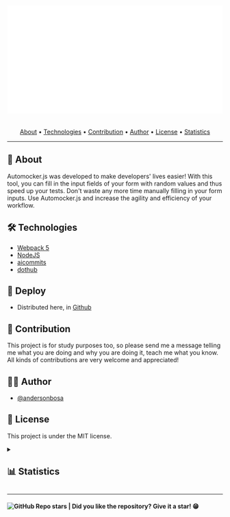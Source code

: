 <section align="center">

  <img src="docs/banner.svg" title="Project banner" alt="Project banner" />

  <br>
  <br>

  <!-- badges -->

  <p>
    <a href="#about">About</a> •
    <a href="#technologies">Technologies</a> •
    <a href="#contribution">Contribution</a> •
    <a href="#author">Author</a> •
    <a href="#license">License</a> •
    <a href="#statistics">Statistics</a>
  </p>
</section>

---

<h2 id="about">💬 About</h2>

Automocker.js was developed to make developers' lives easier! With this tool, you can fill in the input fields of your form with random values and thus speed up your tests. Don't waste any more time manually filling in your form inputs. Use Automocker.js and increase the agility and efficiency of your workflow.

<h2 id="technologies"> 🛠️ Technologies</h2>


* [Webpack 5](https://webpack.js.org/)
* [NodeJS](https://nodejs.dev/)
* [aicommits](https://github.com/Nutlope/aicommits)
* [dothub](https://github.com/andersonbosa/dothub)


<h2>🚀 Deploy</h2>

* Distributed here, in [Github](https://github.com/andersonbosa/automocker)

<h2 id="contribution">🤝 Contribution</h2>

<p>
  This project is for study purposes too, so please send me a message telling me what you are doing and why you are doing it, teach me what you know. All kinds of contributions are very welcome and appreciated!
</p>

<h2 id="author">👨‍💻 Author</h2>

* [@andersonbosa](https://github.com/andersonbosa)

<h2 id="license"> 📝 License</h2>

This project is under the MIT license.

<details>
  <summary>
    <h2 id="statistics">📊 Statistics </h2>
  </summary>
  
  <h4> Stargazers </h4>
  <a href="https://github.com/andersonbosa/automocker/stargazers">
    <img src="https://reporoster.com/stars/andersonbosa/automocker" alt="Stargazers" title="Stargazers" />
  </a>

  <h4> Forkers </h4>
  <a href="https://github.com/andersonbosa/automocker/network/members">
    <img src="https://reporoster.com/forks/andersonbosa/automocker" alt="Forkers" title="Forkers" />
  </a>

</details>

---

<h4>  
  <img alt="GitHub Repo stars" src="https://img.shields.io/github/stars/andersonbosa/automocker?style=social">
  | Did you like the repository? Give it a star! 😁
</h4>
